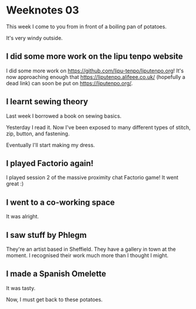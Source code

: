 # Weeknotes 03

This week I come to you from in front of a boiling pan of potatoes.

It's very windy outside.

## I did some more work on the lipu tenpo website

I did some more work on <https://github.com/lipu-tenpo/liputenpo.org>! It's now approaching enough that <https://liputenpo.alifeee.co.uk/> (hopefully a dead link) can soon be put on <https://liputenpo.org/>.

## I learnt sewing theory

Last week I borrowed a book on sewing basics.

Yesterday I read it. Now I've been exposed to many different types of stitch, zip, button, and fastening.

Eventually I'll start making my dress.

## I played Factorio again!

I played session 2 of the massive proximity chat Factorio game! It went great :)

## I went to a co-working space

It was alright.

## I saw stuff by Phlegm

They're an artist based in Sheffield. They have a gallery in town at the moment. I recognised their work much more than I thought I might.

## I made a Spanish Omelette

It was tasty.

Now, I must get back to these potatoes.
